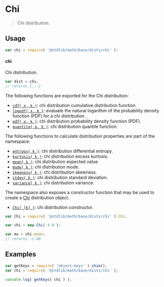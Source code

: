 <!--

@license Apache-2.0

Copyright (c) 2018 The Stdlib Authors.

Licensed under the Apache License, Version 2.0 (the "License");
you may not use this file except in compliance with the License.
You may obtain a copy of the License at

   http://www.apache.org/licenses/LICENSE-2.0

Unless required by applicable law or agreed to in writing, software
distributed under the License is distributed on an "AS IS" BASIS,
WITHOUT WARRANTIES OR CONDITIONS OF ANY KIND, either express or implied.
See the License for the specific language governing permissions and
limitations under the License.

-->

# Chi

> Chi distribution.

<section class="usage">

## Usage

```javascript
var chi = require( '@stdlib/math/base/dists/chi' );
```

#### chi

Chi distribution.

```javascript
var dist = chi;
// returns {...}
```

The following functions are exported for the Chi distribution:

<!-- <toc pattern="*+(cdf|pdf|mgf|quantile)*"> -->

<div class="namespace-toc">

-   <span class="signature">[`cdf( x, k )`][@stdlib/math/base/dists/chi/cdf]</span><span class="delimiter">: </span><span class="description">chi distribution cumulative distribution function.</span>
-   <span class="signature">[`logpdf( x, k )`][@stdlib/math/base/dists/chi/logpdf]</span><span class="delimiter">: </span><span class="description">evaluate the natural logarithm of the probability density function (PDF) for a chi distribution .</span>
-   <span class="signature">[`pdf( x, k )`][@stdlib/math/base/dists/chi/pdf]</span><span class="delimiter">: </span><span class="description">chi distribution probability density function (PDF).</span>
-   <span class="signature">[`quantile( p, k )`][@stdlib/math/base/dists/chi/quantile]</span><span class="delimiter">: </span><span class="description">chi distribution quantile function.</span>

</div>

<!-- </toc> -->

The following functions to calculate distribution properties are part of the namespace:

<!-- <toc pattern="*+(entropy|kurtosis|mean|median|mode|skewness|stdev|variance)*"> -->

<div class="namespace-toc">

-   <span class="signature">[`entropy( k )`][@stdlib/math/base/dists/chi/entropy]</span><span class="delimiter">: </span><span class="description">chi distribution differential entropy.</span>
-   <span class="signature">[`kurtosis( k )`][@stdlib/math/base/dists/chi/kurtosis]</span><span class="delimiter">: </span><span class="description">chi distribution excess kurtosis.</span>
-   <span class="signature">[`mean( k )`][@stdlib/math/base/dists/chi/mean]</span><span class="delimiter">: </span><span class="description">chi distribution expected value.</span>
-   <span class="signature">[`mode( k )`][@stdlib/math/base/dists/chi/mode]</span><span class="delimiter">: </span><span class="description">chi distribution mode.</span>
-   <span class="signature">[`skewness( k )`][@stdlib/math/base/dists/chi/skewness]</span><span class="delimiter">: </span><span class="description">chi distribution skewness.</span>
-   <span class="signature">[`stdev( k )`][@stdlib/math/base/dists/chi/stdev]</span><span class="delimiter">: </span><span class="description">chi distribution standard deviation.</span>
-   <span class="signature">[`variance( k )`][@stdlib/math/base/dists/chi/variance]</span><span class="delimiter">: </span><span class="description">chi distribution variance.</span>

</div>

<!-- </toc> -->

The namespace also exposes a constructor function that may be used to create a [Chi][chi-distribution] distribution object.

<!-- <toc pattern="*ctor*"> -->

<div class="namespace-toc">

-   <span class="signature">[`Chi( [k] )`][@stdlib/math/base/dists/chi/ctor]</span><span class="delimiter">: </span><span class="description">chi distribution constructor.</span>

</div>

<!-- </toc> -->

```javascript
var Chi = require( '@stdlib/math/base/dists/chi' ).Chi;

var chi = new Chi( 4.0 );

var mu = chi.mean;
// returns ~1.88
```

</section>

<!-- /.usage -->

<section class="examples">

## Examples

<!-- TODO: better examples -->

<!-- eslint no-undef: "error" -->

```javascript
var getKeys = require( 'object-keys' ).shim();
var chi = require( '@stdlib/math/base/dists/chi' );

console.log( getKeys( chi ) );
```

</section>

<!-- /.examples -->

<section class="links">

[chi-distribution]: https://en.wikipedia.org/wiki/Chi_distribution

<!-- <toc-links> -->

[@stdlib/math/base/dists/chi/ctor]: https://github.com/stdlib-js/stdlib/tree/develop/lib/node_modules/%40stdlib/math/base/dists/chi/ctor

[@stdlib/math/base/dists/chi/entropy]: https://github.com/stdlib-js/stdlib/tree/develop/lib/node_modules/%40stdlib/math/base/dists/chi/entropy

[@stdlib/math/base/dists/chi/kurtosis]: https://github.com/stdlib-js/stdlib/tree/develop/lib/node_modules/%40stdlib/math/base/dists/chi/kurtosis

[@stdlib/math/base/dists/chi/mean]: https://github.com/stdlib-js/stdlib/tree/develop/lib/node_modules/%40stdlib/math/base/dists/chi/mean

[@stdlib/math/base/dists/chi/mode]: https://github.com/stdlib-js/stdlib/tree/develop/lib/node_modules/%40stdlib/math/base/dists/chi/mode

[@stdlib/math/base/dists/chi/skewness]: https://github.com/stdlib-js/stdlib/tree/develop/lib/node_modules/%40stdlib/math/base/dists/chi/skewness

[@stdlib/math/base/dists/chi/stdev]: https://github.com/stdlib-js/stdlib/tree/develop/lib/node_modules/%40stdlib/math/base/dists/chi/stdev

[@stdlib/math/base/dists/chi/variance]: https://github.com/stdlib-js/stdlib/tree/develop/lib/node_modules/%40stdlib/math/base/dists/chi/variance

[@stdlib/math/base/dists/chi/cdf]: https://github.com/stdlib-js/stdlib/tree/develop/lib/node_modules/%40stdlib/math/base/dists/chi/cdf

[@stdlib/math/base/dists/chi/logpdf]: https://github.com/stdlib-js/stdlib/tree/develop/lib/node_modules/%40stdlib/math/base/dists/chi/logpdf

[@stdlib/math/base/dists/chi/pdf]: https://github.com/stdlib-js/stdlib/tree/develop/lib/node_modules/%40stdlib/math/base/dists/chi/pdf

[@stdlib/math/base/dists/chi/quantile]: https://github.com/stdlib-js/stdlib/tree/develop/lib/node_modules/%40stdlib/math/base/dists/chi/quantile

<!-- </toc-links> -->

</section>

<!-- /.links -->
